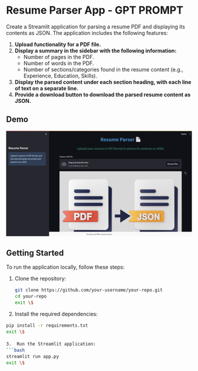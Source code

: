 # Resume Parser App - GPT PROMPT

Create a Streamlit application for parsing a resume PDF and displaying its contents as JSON. The application includes the following features:

1. **Upload functionality for a PDF file.**
2. **Display a summary in the sidebar with the following information:**
   - Number of pages in the PDF.
   - Number of words in the PDF.
   - Number of sections/categories found in the resume content (e.g., Experience, Education, Skills).
3. **Display the parsed content under each section heading, with each line of text on a separate line.**
4. **Provide a download button to download the parsed resume content as JSON.**

## Demo

![Demo](./demo.png)

## Getting Started

To run the application locally, follow these steps:

1. Clone the repository:

   ```bash
   git clone https://github.com/your-username/your-repo.git
   cd your-repo
   exit \$
   
2.	Install the required dependencies:
   ```bash
   pip install -r requirements.txt
   exit \$

3.	Run the Streamlit application:
   ```bash
   streamlit run app.py
   exit \$

